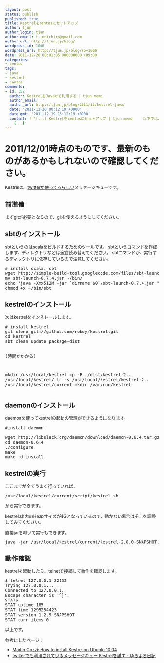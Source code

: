 ```yaml
---
layout: post
status: publish
published: true
title: Kestrelをcentosにセットアップ
author: tjun
author_login: tjun
author_email: t.junichiro@gmail.com
author_url: http://tjun.jp/blog/
wordpress_id: 1066
wordpress_url: http://tjun.jp/blog/?p=1066
date: 2011-12-20 00:01:05.000000000 +09:00
categories:
- centos
tags:
- java
- kestrel
- centos
comments:
- id: 352
  author: KestrelをJavaから利用する | tjun memo
  author_email: ''
  author_url: http://tjun.jp/blog/2011/12/kestrel-java/
  date: '2011-12-20 00:12:19 +0900'
  date_gmt: '2011-12-19 15:12:19 +0900'
  content: ! '[...] Kestrelをcentosにセットアップ | tjun memo     以下では、JavaのプログラムからKestrelのキューを利用する方法を説明します。  Kestrelは、memcachedプロトコルで利用できるので、memcachedのライブラ
    [...]'
---
```

# 2011/12/01時点のものです、最新のものがあるかもしれないので確認してください。

Kestrelは、<a href="http://blog.twitter.com/2009/01/building-on-open-source.html" target="_blank">twitterが使ってるらしい</a>メッセージキューです。

<h2>前準備</h2>

まずgitが必要となるので、gitを使えるようにしてください。

<h2>sbtのインストール</h2>

sbtというのはscalaをビルドするためのツールです。
sbtというコマンドを作成します、ディレクトリなどは適宜読み替えてください。
sbtコマンドが、実行するディレクトリに依存しているので注意してください。
<pre>
# install scala, sbt
wget http://simple-build-tool.googlecode.com/files/sbt-launch-0.7.4.jar
mv sbt-launch-0.7.4.jar ~/bin/
echo 'java -Xmx512M -jar `dirname $0`/sbt-launch-0.7.4.jar "$@"' >> ~/bin/sbt
chmod +x ~/bin/sbt
</pre>

<h2>kestrelのインストール</h2>
次はkestrelをインストールします。
<pre>
# install kestrel
git clone git://github.com/robey/kestrel.git
cd kestrel
sbt clean update package-dist

(時間がかかる)

mkdir /usr/local/kestrel
cp -R ./dist/kestrel-2.*.* /usr/local/kestrel/
ln -s /usr/local/kestrel/kestrel-2.*.* /usr/local/kestrel/current
mkdir /var/run/kestrel
</pre>


<h2>daemonのインストール</h2>
daemonを使ってkestrelの起動の管理ができるようになります。


<pre>
#install daemon

wget http://libslack.org/daemon/download/daemon-0.6.4.tar.gz
cd daemon-0.6.4
./configure
make
make -d install
</pre>

<h2>kestrelの実行</h2>
ここまでが全てうまく行っていれば、
<pre>/usr/local/kestrel/current/script/kestrel.sh</pre>
から実行できます。

kestrel.sh内のHeapサイズが4Gとなっているので、動かない場合はそこを調整してみてください。

直接jarを叩いて実行もできます。
<pre>java -jar /usr/local/kestrel/current/kestrel-2.0.0-SNAPSHOT.jar</pre>

<h2>動作確認</h2>

kestrelを起動したら、telnetで接続して動作を確認します。
<pre>
$ telnet 127.0.0.1 22133
Trying 127.0.0.1... 
Connected to 127.0.0.1.
Escape character is '^]'. 
STATS 
STAT uptime 185 
STAT time 1295254423 
STAT version 1.2.9-SNAPSHOT 
STAT curr_items 0 
</pre>

以上です。


参考にしたページ：
<ul>
	<li><a href="http://martincozzi.blogspot.com/2011/01/how-to-install-kestrel-on-ubuntu-1004.html">Martin Cozzi: How to install Kestrel on Ubuntu 10.04</a></li>
	<li><a href="http://d.hatena.ne.jp/yuroyoro/20090803/1249297348">twitterでも利用されているメッセージキュー Kestrelを試す - ゆろよろ日記</a></li>

</ul>
